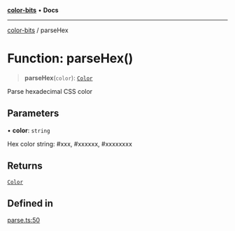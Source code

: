 [**color-bits**](../README.md) • **Docs**

***

[color-bits](../README.md) / parseHex

# Function: parseHex()

> **parseHex**(`color`): [`Color`](../type-aliases/Color.md)

Parse hexadecimal CSS color

## Parameters

• **color**: `string`

Hex color string: #xxx, #xxxxxx, #xxxxxxxx

## Returns

[`Color`](../type-aliases/Color.md)

## Defined in

[parse.ts:50](https://github.com/romgrk/color-bits/blob/fe184912ae718a47d92a2c4c68ad2db37ba77f3a/src/parse.ts#L50)
